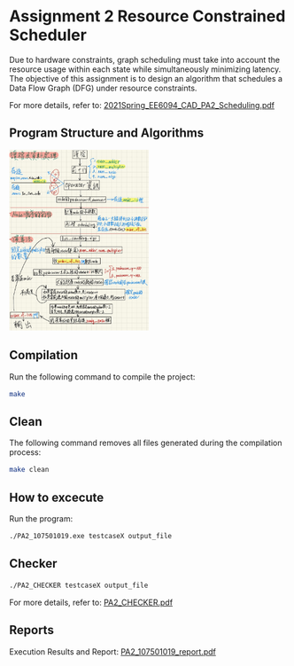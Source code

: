 # Assignment 2 Resource Constrained Scheduler
Due to hardware constraints, graph scheduling must take into account the resource usage within each state while simultaneously minimizing latency. The objective of this assignment is to design an algorithm that schedules a Data Flow Graph (DFG) under resource constraints.
  
For more details, refer to: [2021Spring_EE6094_CAD_PA2_Scheduling.pdf](2021Spring_EE6094_CAD_PA2_Scheduling.pdf)

## Program Structure and Algorithms
<img src="https://github.com/TzuHsiang417/CAD-for-VLSI-Design/blob/main/Resource%20Constrained%20Scheduler/picture/Program_Structure.jpg" width="50%">

## Compilation
Run the following command to compile the project:
```sh
make
```

## Clean
The following command removes all files generated during the compilation process:
```sh
make clean
```

## How to excecute
Run the program: 
```sh
./PA2_107501019.exe testcaseX output_file
```

## Checker
```sh
./PA2_CHECKER testcaseX output_file
```
For more details, refer to: [PA2_CHECKER.pdf](testcase/PA2_CHECKER.pdf)

## Reports
Execution Results and Report: 
[PA2_107501019_report.pdf](PA2_107501019_report.pdf)
